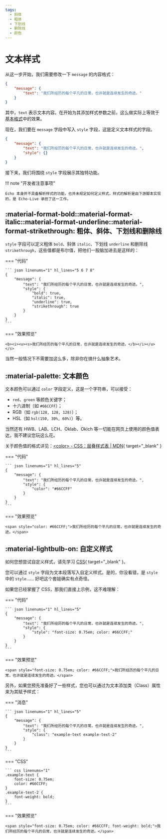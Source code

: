 ```yaml
---
tags:
  - 斜体
  - 粗体
  - 下划线
  - 删除线
  - 颜色
---
```


# 文本样式

从这一步开始，我们需要修改一下 `message` 的内容格式：

``` json linenums="1"
{
    "message": {
        "text": "我们所经历的每个平凡的日常，也许就是连续发生的奇迹。"
    }
}
```

其中，`text` 表示文本内容。在开始为其添加样式参数之前，这么做实际上等效于[基本格式](base.md)中的效果。

现在，我们要在 `message` 字段中写入 `style` 字段，这是定义文本样式的字段。

``` json linenums="1" hl_lines="4"
{
    "message": {
        "text": "我们所经历的每个平凡的日常，也许就是连续发生的奇迹。",
        "style": {}
    }
}
```

接下来，我们将围绕 `style` 字段展示其独特功能。

!!! note "开发者注意事项"

    Echo 本身并不具备解析样式的功能，也并未规定如何定义样式，样式的解析是由下游脚本实现的，是 Echo-Live 承担了这一工作。

## :material-format-bold::material-format-italic::material-format-underline::material-format-strikethrough: 粗体、斜体、下划线和删除线
`style` 字段可以定义粗体 `bold`、斜体 `italic`、下划线 `underline` 和删除线 `strikethrough`，这些值都是布尔值，把他们一股脑加进去是这样的：

=== "代码"

    ``` json linenums="1" hl_lines="5 6 7 8"
    {
        "message": {
            "text": "我们所经历的每个平凡的日常，也许就是连续发生的奇迹。",
            "style": {
                "bold": true,
                "italic": true,
                "underline": true,
                "strikethrough": true
            }
        }
    }
    ```

=== "效果预览"

    <b><i><u><s>我们所经历的每个平凡的日常，也许就是连续发生的奇迹。</b></i></u></s>

当然一般情况下不需要加这么多，除非你在搞什么抽象艺术。

## :material-palette: 文本颜色
文本颜色可以通过 `color` 字段定义，这是一个字符串，可以接受：

- `red`、`green` 等颜色关键字；
- 十六进制（如 `#66CCFF`）；
- RGB（如 `rgb(128, 128, 128)`）；
- HSL（如 `hsl(150, 30%, 60%)`）等。
  
当然还有 HWB、LAB、LCH、Oklab、Oklch 等一切能在网页上使用的颜色值表达，我不建议您玩这么花。

关于颜色值的格式详见：[&lt;color&gt; - CSS：层叠样式表 | MDN](https://developer.mozilla.org/zh-CN/docs/Web/CSS/color_value){ target="_blank" }

=== "代码"

    ``` json linenums="1" hl_lines="5"
    {
        "message": {
            "text": "我们所经历的每个平凡的日常，也许就是连续发生的奇迹。",
            "style": {
                "color": "#66CCFF"
            }
        }
    }
    ```

=== "效果预览"

    <span style="color: #66CCFF;">我们所经历的每个平凡的日常，也许就是连续发生的奇迹。</span>

## :material-lightbulb-on: 自定义样式
如何您想尝试自定义样式，请先学习 [CSS](https://www.runoob.com/css/css-tutorial.html){ target="_blank" }。

您可以通过 `style` 字段为文本段落写入自定义样式。是的，你没看错，是 `style` 中的 `style`...... 好吧这个套娃确实有点奇怪。

如果您已经掌握了 CSS，那我们直接上示例，这不难理解：

=== "代码"

    ``` json linenums="1" hl_lines="5"
    {
        "message": {
            "text": "我们所经历的每个平凡的日常，也许就是连续发生的奇迹。",
            "style": {
                "style": "font-size: 0.75em; color: #66CCFF;"
            }
        }
    }
    ```

=== "效果预览"

    <span style="font-size: 0.75em; color: #66CCFF;">我们所经历的每个平凡的日常，也许就是连续发生的奇迹。</span>

另外，如果您预先准备好了一些样式，您也可以通过为文本添加类（Class）属性来为其赋予样式：

=== "消息"

    ``` json linenums="1" hl_lines="5"
    {
        "message": {
            "text": "我们所经历的每个平凡的日常，也许就是连续发生的奇迹。",
            "style": {
                "class": "example-text example-text-2"
            }
        }
    }
    ```

=== "CSS"

    ``` css linenums="1"
    .example-text {
        font-size: 0.75em;
        color: #66CCFF;
    }
    .example-text-2 {
        font-weight: bold;
    }
    ```

=== "效果预览"

    <span style="font-size: 0.75em; color: #66CCFF; font-weight: bold;">我们所经历的每个平凡的日常，也许就是连续发生的奇迹。</span>